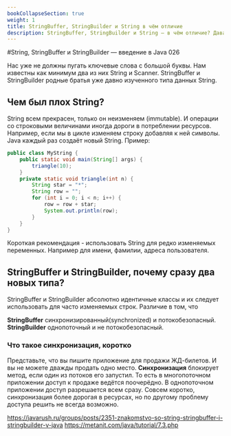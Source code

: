 ```yaml
---
bookCollapseSection: true
weight: 1
title: StringBuffer, StringBuilder и String в чём отличие
description: StringBuffer, StringBuilder и String — в чём отличие? Давайте разберёмся, что когда использовать.
---
```


#String, StringBuffer и StringBuilder — введение в Java 026

Нас уже не должны пугать ключевые слова с большой буквы. Нам известны как минимум два из них String и Scanner. StringBuffer и StringBuilder родные братья уже давно изученного типа данных String. 

## Чем был плох String?

String всем прекрасен, только он неизменяем (immutable). И операции со строковыми величинами иногда дороги в потреблении ресурсов. Например, если мы в цикле изменяем строку добавляя к ней символы. Java каждый раз создаёт новый String. Пример:

```Java
public class MyString {
    public static void main(String[] args) {
        triangle(10);
    }
    private static void triangle(int n) {
        String star = "*";
        String row = "";
        for (int i = 0; i < n; i++) {
            row = row + star;
            System.out.println(row);
        }
    }
}
```

Короткая рекомендация - использовать String для редко изменяемых переменных. Например для имени, фамилии, адреса пользователя. 

## StringBuffer и StringBuilder, почему сразу два новых типа?

StringBuffer и StringBuilder абсолютно идентичные классы и их следует использовать для часто изменяемых строк. Различие в том, что 

**StringBuffer** синхронизированный(synchronized) и потокобезопасный.
**StringBuilder** однопоточный и не потокобезопасный.

### Что такое синхронизация, коротко

Представьте, что вы пишите приложение для продажи ЖД-билетов. И вы не можете дважды продать одно место. **Синхронизация** блокирует метод, если один из потоков его запустил. То есть в многопоточном приложении доступ к продаже ведётся поочерёдно. В однопоточном приложении доступ разрешается всем сразу. Совсем коротко, синхронизация более дорогая в ресурсах, но по другому проблему доступа решить не всегда возможно. 





https://javarush.ru/groups/posts/2351-znakomstvo-so-string-stringbuffer-i-stringbuilder-v-java
https://metanit.com/java/tutorial/7.3.php